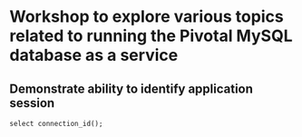 # Workshop to explore various topics related to running the Pivotal MySQL database as a service

## Demonstrate ability to identify application session
```
select connection_id();
```


